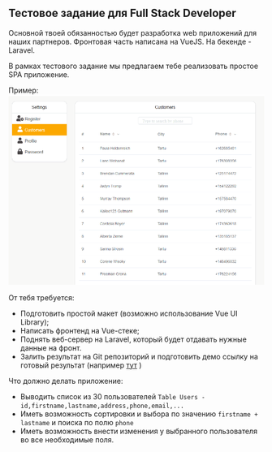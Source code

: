 Тестовое задание для Full Stack Developer
---

Основной твоей обязанностью будет разработка web приложений  для наших партнеров.
Фронтовая часть написана на VueJS. На бекенде - Laravel.

В рамках тестового задание мы предлагаем тебе реализовать простое SPA приложение.

Пример:
<img src="demo.gif" width="900">

От тебя требyется:
- Подготовить простой макет (возможно использование Vue UI Library);
- Написать фронтенд на Vue-стеке;
- Поднять веб-сервер на Laravel, который будет отдавать нужные данные на фронт.
- Залить результат на Git репозиторий и подготовить демо ссылку на готовый результат (например [тут](https://heroku.com) )

Что должно делать приложение:
- Выводить список из 30 пользователей `Table Users - id,firstname,lastname,address,phone,email,...` 
- Иметь возможность сортировки и выбора по значению `firstname + lastname` и поиска по полю `phone`
- Иметь возможность внести изменения у выбранного пользователя во все необходимые поля.
